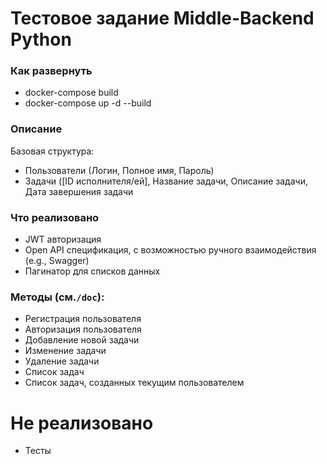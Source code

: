 # Тестовое задание Middle-Backend Python

### Как развернуть
- docker-compose build
- docker-compose up -d --build

### Описание
Базовая структура:
- Пользователи (Логин, Полное имя, Пароль)
- Задачи ([ID исполнителя/ей], Название задачи, Описание задачи, Дата завершения задачи

### Что реализовано
- JWT авторизация
- Open API спецификация, с возможностью ручного взаимодействия (e.g., Swagger)
- Пагинатор для списков данных

### Методы (см.`/doc`):

- Регистрация пользователя
- Авторизация пользователя
- Добавление новой задачи
- Изменение задачи
- Удаление задачи
- Список задач
- Список задач, созданных текущим пользователем


# Не реализовано
- Тесты



		
